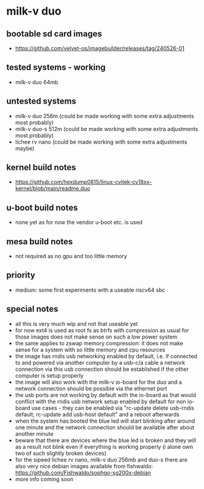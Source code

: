 # milk-v duo

## bootable sd card images

- https://github.com/velvet-os/imagebuilder/releases/tag/240526-01

## tested systems - working

- milk-v duo 64mb

## untested systems

- milk-v duo 256m (could be made working with some extra adjustments most probably)
- milk-v duo-s 512m (could be made working with some extra adjustments most probably)
- lichee rv nano (could be made working with some extra adjustments maybe)

## kernel build notes

- https://github.com/hexdump0815/linux-cvitek-cv18xx-kernel/blob/main/readme.duo

## u-boot build notes

- none yet as for now the vendor u-boot etc. is used

## mesa build notes

- not required as no gpu and too little memory

## priority

- medium: some first experiments with a useable riscv64 sbc

## special notes

- all this is very much wip and not that useable yet
- for now ext4 is used as root fs as btrfs with compression as usual for those images does not make sense on such a low power system
- the same applies to zswap memory compression: it does not make sense for a system with so little memory and cpu resources
- the image has rndis usb networking enabled by default, i.e. if connected to and powered via another computer by a usb-c/a cable a network connection via this usb connection should be established if the other computer is setup properly
- the image will also work with the milk-v io-board for the duo and a network connection should be possible via the ethernet port
- the usb ports are not working by default with the io-board as that would conflict with the rndis usb network setup enabled by default for non io-board use cases - they can be enabled via "rc-update delete usb-rndis default; rc-update add usb-host default" and a reboot afterwards
- when the system has booted the blue led will start blinking after around one minute and the network connection should be available after about another minute
- beware that there are devices where the blue led is broken and they will as a result not blink even if everything is working properly (i alone own two of such slightly broken devices)
- for the sipeed lichee rv nano, milk-v duo 256mb and duo-s there are also very nice debian images available from fishwaldo: https://github.com/Fishwaldo/sophgo-sg200x-debian
- more info coming soon
